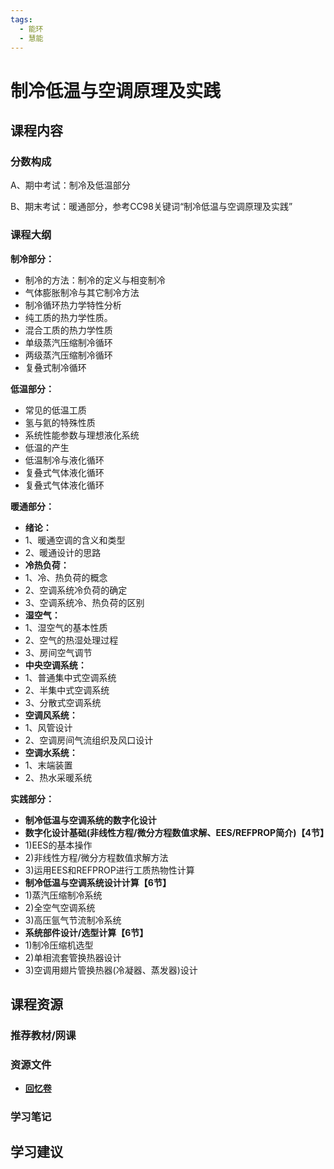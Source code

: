 ```yaml
---
tags:
  - 能环
  - 慧能
---
```


# 制冷低温与空调原理及实践

## 课程内容

### 分数构成

A、期中考试：制冷及低温部分

B、期末考试：暖通部分，参考CC98关键词“制冷低温与空调原理及实践”

### 课程大纲

**制冷部分：**

- 制冷的方法：制冷的定义与相变制冷
- 气体膨胀制冷与其它制冷方法
- 制冷循环热力学特性分析
- 纯工质的热力学性质。
- 混合工质的热力学性质
- 单级蒸汽压缩制冷循环
- 两级蒸汽压缩制冷循环
- 复叠式制冷循环

**低温部分：**	

- 常见的低温工质
- 氢与氦的特殊性质
- 系统性能参数与理想液化系统
- 低温的产生
- 低温制冷与液化循环
- 复叠式气体液化循环
- 复叠式气体液化循环
  
**暖通部分：**	

- **绪论：**
- 1、暖通空调的含义和类型
- 2、暖通设计的思路
- **冷热负荷：**
- 1、冷、热负荷的概念
- 2、空调系统冷负荷的确定
- 3、空调系统冷、热负荷的区别
- **湿空气：**
- 1、湿空气的基本性质
- 2、空气的热湿处理过程
- 3、房间空气调节
- **中央空调系统：**
- 1、普通集中式空调系统
- 2、半集中式空调系统
- 3、分散式空调系统
- **空调风系统：**
- 1、风管设计
- 2、空调房间气流组织及风口设计
- **空调水系统：**
- 1、末端装置
- 2、热水采暖系统
  
**实践部分：**

- **制冷低温与空调系统的数字化设计**
- **数字化设计基础(非线性方程/微分方程数值求解、EES/REFPROP简介)【4节】**
- 1)EES的基本操作
- 2)非线性方程/微分方程数值求解方法
- 3)运用EES和REFPROP进行工质热物性计算
- **制冷低温与空调系统设计计算【6节】**
- 1)蒸汽压缩制冷系统
- 2)全空气空调系统
- 3)高压氩气节流制冷系统
- **系统部件设计/选型计算【6节】**
- 1)制冷压缩机选型
- 2)单相流套管换热器设计
- 3)空调用翅片管换热器(冷凝器、蒸发器)设计


## 课程资源

### 推荐教材/网课

### 资源文件

- [**回忆卷**](https://pan.baidu.com/s/1REnmYadMvbjNVpSK_YhlUw?pwd=kfvt)

### 学习笔记

## 学习建议


